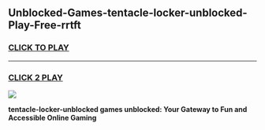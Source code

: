
## Unblocked-Games-tentacle-locker-unblocked-Play-Free-rrtft
<h3>
<a href="https://premium76.site?title=tentacle-locker-unblocked&ref=20M">CLICK TO PLAY</a></h3>
<hr>

<h3>
<a href="https://premium76.site?title=tentacle-locker-unblocked&ref=20M">CLICK 2 PLAY</a>
  
</h3>

<a href="https://premium76.site?title=tentacle-locker-unblocked&ref=19M"><img src="https://clearcache.store/games.png"></a>


**tentacle-locker-unblocked games unblocked: Your Gateway to Fun and Accessible Online Gaming**
